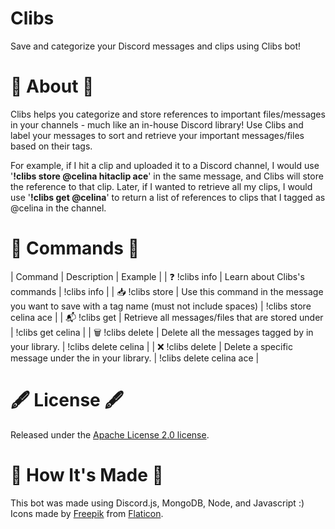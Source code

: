 # Clibs
Save and categorize your Discord messages and clips using Clibs bot!

# 🤖 About 🤖
Clibs helps you categorize and store references to important files/messages in your channels - much like an in-house Discord library! Use Clibs and label your messages to sort and retrieve your important messages/files based on their tags. 

For example, if I hit a clip and uploaded it to a Discord channel, I would use '**!clibs store @celina hitaclip ace**' in the same message, and Clibs will store the reference to that clip. Later, if I wanted to retrieve all my clips, I would use '**!clibs get @celina**' to return a list of references to clips that I tagged as @celina in the channel. 

# 📑 Commands 📑
| Command | Description | Example |
| :question: !clibs info | Learn about Clibs's commands | !clibs info |
| :inbox_tray: !clibs store <tag-name> <message-name> | Use this command in the message you want to save with a tag name (must not include spaces) | !clibs store celina ace |
| :mailbox_with_mail: !clibs get <tag-name> | Retrieve all messages/files that are stored under <tag-name> | !clibs get celina |
| :wastebasket: !clibs delete <tag-name> | Delete all the messages tagged by <tag-name> in your library. | !clibs delete celina |
| :x: !clibs delete <tag-name> <message-name> | Delete a specific message under the <tag-name> in your library. | !clibs delete celina ace |

# 🖋️ License 🖋️
Released under the [Apache License 2.0 license](https://github.com/celinashen/clibs-discordbot/blob/main/LICENSE).
  
# 🧰 How It's Made 🧰
This bot was made using Discord.js, MongoDB, Node, and Javascript :)
Icons made by [Freepik](https://www.freepik.com) from [Flaticon](https://www.flaticon.com/). 
